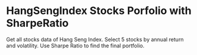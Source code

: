 # HangSengIndex Stocks Porfolio with SharpeRatio
 Get all stocks data of Hang Seng Index. Select 5 stocks by annual return and volatility. Use Sharpe Ratio to find the final portfolio. 
